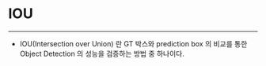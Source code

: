 # IOU

---
- IOU(Intersection over Union) 란 GT 박스와 prediction box 의 비교를 통한 Object Detection 의 성능을 검증하는 방법 중 하나이다.